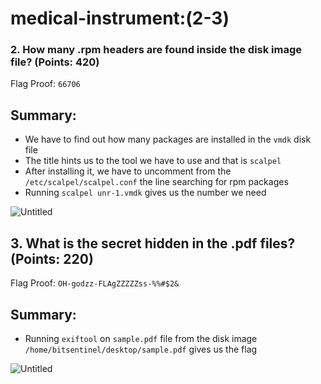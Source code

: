 # medical-instrument:(2-3)

### 2. How many .rpm headers are found inside the disk image file? (Points: 420)

Flag Proof: `66706`

## Summary:

- We have to find out how many packages are installed in the `vmdk` disk file
- The title hints us to the tool we have to use and that is `scalpel`
- After installing it, we have to uncomment  from the `/etc/scalpel/scalpel.conf` the line searching for rpm packages
- Running `scalpel unr-1.vmdk` gives us the number we need

![Untitled](medical-instrument%20(2-3)%206fe55b0e10b74c3ca0f34122b7ed6fc0/Untitled.png)

## 3. What is the secret hidden in the .pdf files? (Points: 220)

Flag Proof: `OH-godzz-FLAgZZZZZss-%%#$2&`

## Summary:

- Running `exiftool` on `sample.pdf` file from the disk image `/home/bitsentinel/desktop/sample.pdf` gives us the flag

![Untitled](medical-instrument%20(2-3)%206fe55b0e10b74c3ca0f34122b7ed6fc0/Untitled%201.png)